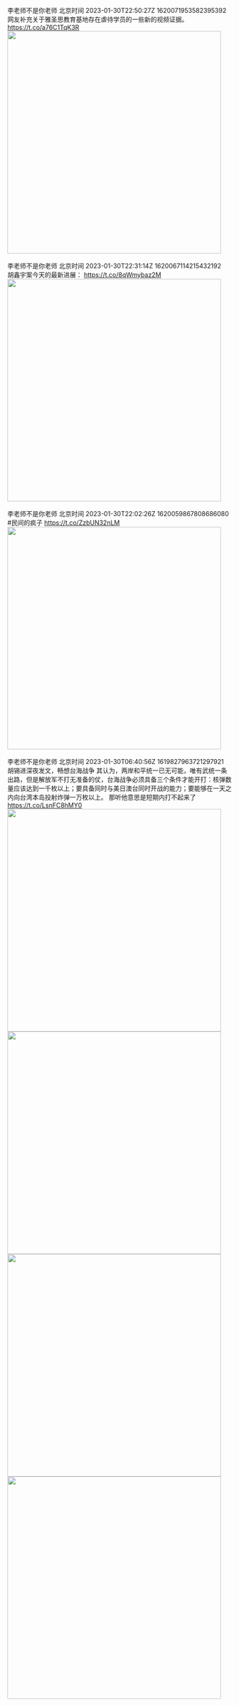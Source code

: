 李老师不是你老师 北京时间 2023-01-30T22:50:27Z 1620071953582395392<br>网友补充关于雅圣思教育基地存在虐待学员的一些新的视频证据。 https://t.co/a76C1TqK3R<br><img src='/temp/video/2023/y-Month-1/au-Day-30/whyyoutouzhele/1620071953582395392_0.jpg' width='480' height='500'><br><br>李老师不是你老师 北京时间 2023-01-30T22:31:14Z 1620067114215432192<br>胡鑫宇案今天的最新进展： https://t.co/8qWmybaz2M<br><img src='/temp/image/2023/y-Month-1/1620067114215432192_0.jpg' width='480' height='500'><br><br>李老师不是你老师 北京时间 2023-01-30T22:02:26Z 1620059867808686080<br>#民间的疯子 https://t.co/ZzbUN32nLM<br><img src='/temp/video/2023/y-Month-1/au-Day-30/whyyoutouzhele/1620059867808686080_0.jpg' width='480' height='500'><br><br>李老师不是你老师 北京时间 2023-01-30T06:40:56Z 1619827963721297921<br>胡锡进深夜发文，畅想台海战争
其认为，两岸和平统一已无可能，唯有武统一条出路，但是解放军不打无准备的仗，台海战争必须具备三个条件才能开打：核弹数量应该达到一千枚以上；要具备同时与美日澳台同时开战的能力；要能够在一天之内向台湾本岛投射炸弹一万枚以上。
那听他意思是短期内打不起来了 https://t.co/LsnFC8hMY0<br><img src='/temp/image/2023/y-Month-1/1619827963721297921_0.jpg' width='480' height='500'><img src='/temp/image/2023/y-Month-1/1619827963721297921_1.jpg' width='480' height='500'><img src='/temp/image/2023/y-Month-1/1619827963721297921_2.jpg' width='480' height='500'><img src='/temp/image/2023/y-Month-1/1619827963721297921_3.jpg' width='480' height='500'><br><br>
